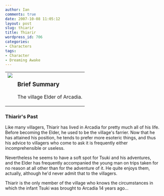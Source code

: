 ```yaml
---
author: Ian
comments: true
date: 2007-10-08 11:05:12
layout: post
slug: thiarir
title: Thiarir
wordpress_id: 706
categories:
- Characters
tags:
- Character
- Dreaming Awake
---
```


<table border="0" cellspacing="10">
<tr>
<td valign="top"><img src="http://onlydreaming.net/images/avatars/thiarir.png" /></td>
<td valign="top">
<h3>Brief Summary</h3>
<p>The village Elder of Arcadia. </p></td>
</tr>
</table>
<h3>Thiarir&#039;s Past</h3>
<p>Like many villagers, Thiarir has lived in Arcadia for pretty much all of his life. Before becoming the Elder, he used to be the village&#039;s farrier. Now that he has attained his position, he tends to prefer more esoteric things, and thus his advice to villagers who come to ask it is frequently either incomprehensible or useless. </p>
<p>Nevertheless he seems to have a soft spot for Tsuki and his adventures, and the Elder has frequently accompanied the young man on trips taken for no reason at all other than for the adventure of it. He quite enjoys them, actually, although he&#039;d never admit that to the villagers. </p>
<p>Thiarir is the only member of the village who knows the circumstances in which the infant Tsuki was brought to Arcadia 14 years ago...</p>